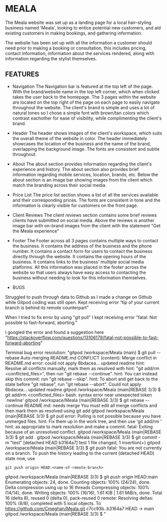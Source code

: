MEALA 
======
The Meala website was set up as a landing page for a local hair-styling business named 'Meala', looking to entice potential new customers, and aid existing customers in making bookings, and gathering information. 

The website has been set up with all the information a customer should need prior to making a booking or consultation, this includes pricing, contact information, information about the services rendered, along with information regarding the stylist themselves.

<!--- Space for multiple view picture of finished site --->

FEATURES 
-----
- Navigation 
The Navigation bar is featured at the top left of the page. With the brand/website name in the top left corner, which when clicked takes the user back to the homepage. 
The 3 pages within the website are located on the top right of the page on each page to easily navigate throughout the website. 
The client's brand is simple and uses a lot of natural tones so I chose a simple font with brown/tan colors which contrast eachother for ease of visibility, while complimenting the client's brand. 

<!--- Space for picture of nav bar --->

- Header 
The header shows images of the client's workspace, which suits the overall theme of the website in color. 
The header immediately showcases the location of the business and the name of the brand, overlapping the background image. 
The fonts are consistent and subtle throughout. 

<!--- Space for picture of header --->

- About 
The about section provides information regarding the client's experience and history.
The about section also provides brief information regarding mobile services, location, brands, etc. 
Below the about section is an image bar showing images from the client which match the branding across their social media. 

<!--- Space for picture of about --->

- Price List 
The price list section shows a list of all the services available and their corresponding prices.
The fonts are consistent in tone and the information is clearly visible for customers on the front page.

<!--- Space for picture of price list --->

- Client Reviews
The client reviews section contains some brief reviews clients have submitted on social media.
Above the reviews is another image bar with on-brand images from the client with the statement "Get the Meala experience" 

<!--- Space for picture of reviews --->

- Footer 
The Footer across all 3 pages contains multiple ways to contact the business.
It contains the address of the business and the phone number.
It contains a contact form for users to contact the business directly through the website. 
It contains the opening hours of the business.
It contains links to the business' multiple social media platforms. 
All this information was placed in the footer across the website so that users always have easy access to contacting the business without needing to look for this information themselves.

<!--- Space for picture of footer --->
<!--- Space for picture of footer --->


<!--- Space for picture of footer --->

- BUGS

Struggled to push through data to Github as I made a change on Github while Gitpod coding was still open. Kept receiving error “tip of your current branch is behind its remote counterpart”

When I tried to fix error by using "git pull" I kept receiving error "fatal: Not possible to fast-forward, aborting." 

I googled the error and found a suggestion here "https://stackoverflow.com/questions/13106179/fatal-not-possible-to-fast-forward-aborting" 

Terminal bug error resolution:
"gitpod /workspace/Meala (main) $ git pull --rebase
Auto-merging README.md
CONFLICT (content): Merge conflict in README.md
error: could not apply 6bdacea... updated readme
hint: Resolve all conflicts manually, mark them as resolved with
hint: "git add/rm <conflicted_files>", then run "git rebase --continue".
hint: You can instead skip this commit: run "git rebase --skip".
hint: To abort and get back to the state before "git rebase", run "git rebase --abort".
Could not apply 6bdacea... updated readme
gitpod /workspace/Meala (main|REBASE 3/3) $ git add/rm <conflicted_files>
bash: syntax error near unexpected token `newline'
gitpod /workspace/Meala (main|REBASE 3/3) $ git rebase --continue
README.md: needs merge
You must edit all merge conflicts and then
mark them as resolved using git add
gitpod /workspace/Meala (main|REBASE 3/3) $ git pull
error: Pulling is not possible because you have unmerged files.
hint: Fix them up in the work tree, and then use 'git add/rm <file>'
hint: as appropriate to mark resolution and make a commit.
fatal: Exiting because of an unresolved conflict.
gitpod /workspace/Meala (main|REBASE 3/3) $ git add .
gitpod /workspace/Meala (main|REBASE 3/3) $ git commit -m "test"
[detached HEAD b3164a7] test
 1 file changed, 1 insertion(+)
gitpod /workspace/Meala (main|REBASE 3/3) $ git push
fatal: You are not currently on a branch.
To push the history leading to the current (detached HEAD)
state now, use

    git push origin HEAD:<name-of-remote-branch>

gitpod /workspace/Meala (main|REBASE 3/3) $ git push origin HEAD:main
Enumerating objects: 24, done.
Counting objects: 100% (24/24), done.
Delta compression using up to 16 threads
Compressing objects: 100% (14/14), done.
Writing objects: 100% (16/16), 1.61 KiB | 1.61 MiB/s, done.
Total 16 (delta 8), reused 0 (delta 0), pack-reused 0
remote: Resolving deltas: 100% (8/8), completed with 5 local objects.
To https://github.com/Cmeghan/Meala.git
   c7cc93b..b3164a7  HEAD -> main
gitpod /workspace/Meala (main|REBASE 3/3) $ "